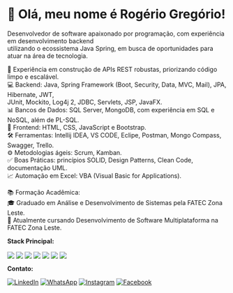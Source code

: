 # 👋 Olá, meu nome é Rogério Gregório!

<p align="left"> 

Desenvolvedor de software apaixonado por programação, com experiência em desenvolvimento backend <br>
utilizando o ecossistema Java Spring, em busca de oportunidades para atuar na área de tecnologia.

🚀 Experiência em construção de APIs REST robustas, priorizando código limpo e escalável.  
💻 Backend: Java, Spring Framework (Boot, Security, Data, MVC, Mail), JPA, Hibernate, JWT, <br>
JUnit, Mockito, Log4j 2, JDBC, Servlets, JSP, JavaFX.  
📊 Bancos de Dados: SQL Server, MongoDB, com experiência em SQL e NoSQL, além de PL-SQL.  
🎨 Frontend: HTML, CSS, JavaScript e Bootstrap.  
🛠️ Ferramentas: Intellij IDEA, VS CODE, Eclipe, Postman, Mongo Compass, Swagger, Trello.  
⚙️ Metodologias ágeis: Scrum, Kamban.  
✅ Boas Práticas: princípios SOLID, Design Patterns, Clean Code, documentação UML.  
📈 Automação em Excel: VBA (Visual Basic for Applications).  

📚 Formação Acadêmica:  
🎓 Graduado em Análise e Desenvolvimento de Sistemas pela FATEC Zona Leste.  
📖 Atualmente cursando Desenvolvimento de Software Multiplataforma na FATEC Zona Leste.  

</p>

<p align="left">
  <strong>Stack Principal:</strong>
  <div align="left">
  <img align="center" src="https://img.shields.io/badge/Java-%238D6748.svg?style=flat&logo=gitea&logoColor=white">
  <img align="center" src="https://img.shields.io/badge/Spring-%236DB33F.svg?style=flat&logo=spring&logoColor=white">
  <img align="center" src="https://img.shields.io/badge/SQL%20Sever-%23007ACC?style=flat&logo=microsoft%20sql%20server&logoColor=white">
  <img align="center" src="https://img.shields.io/badge/MongoDB-%2347A248.svg?style=flat&logo=mongodb&logoColor=white">
  <img align="center" src="https://img.shields.io/badge/HTML5-%23E34F26.svg?style=flat&logo=html5&logoColor=white">
  <img align="center" src="https://img.shields.io/badge/CSS3-%231572B6.svg?style=flat&logo=css3&logoColor=white">
  <img align="center" src="https://img.shields.io/badge/Javascript-%23323330.svg?style=flat&logo=javascript&logoColor=%23F7DF1E">
</div>
</p>

<p align="left">
   <strong>Contato:</strong>
</p>

<p align="left">
  <a href="https://www.linkedin.com/in/rogeriogregorio/" title="LinkedIn">
  <img src="https://img.shields.io/badge/-Linkedin-0e76a8?style=flat-square&logo=Linkedin&logoColor=white&link=https://www.linkedin.com/in/rogeriogregorio" alt="LinkedIn"/></a>
  <a href="https://wa.me/5511961914439" title="WhatsApp">
  <img src="https://img.shields.io/badge/-WhatsApp-25d366?style=flat-square&labelColor=25d366&logo=whatsapp&logoColor=white&link=https://wa.me/5511961914439" alt="WhatsApp"/></a>
  <a href="https://www.instagram.com/rogeriogregorio_" title="Instagram">
  <img src="https://img.shields.io/badge/-Instagram-DF0174?style=flat-square&labelColor=DF0174&logo=instagram&logoColor=white&link=https://www.instagram.com/rogeriogregorio_" alt="Instagram"/></a>
  <a href="https://web.facebook.com/rogeriogregorio93" title="Facebook">
  <img src="https://img.shields.io/badge/-Facebook-3b5998?style=flat-square&labelColor=3b5998&logo=facebook&logoColor=white&link=https://web.facebook.com/rogeriogregorio93" alt="Facebook"/></a>
</p>



